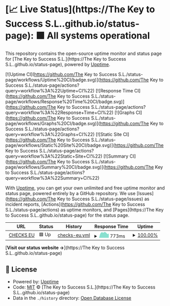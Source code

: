 # [📈 Live Status](https://The Key to Success S.L..github.io/status-page): <!--live status--> **🟩 All systems operational**

This repository contains the open-source uptime monitor and status page for [The Key to Success S.L.](https://The Key to Success S.L..github.io/status-page), powered by [Upptime](https://github.com/upptime/upptime).

[![Uptime CI](https://github.com/The Key to Success S.L./status-page/workflows/Uptime%20CI/badge.svg)](https://github.com/The Key to Success S.L./status-page/actions?query=workflow%3A%22Uptime+CI%22)
[![Response Time CI](https://github.com/The Key to Success S.L./status-page/workflows/Response%20Time%20CI/badge.svg)](https://github.com/The Key to Success S.L./status-page/actions?query=workflow%3A%22Response+Time+CI%22)
[![Graphs CI](https://github.com/The Key to Success S.L./status-page/workflows/Graphs%20CI/badge.svg)](https://github.com/The Key to Success S.L./status-page/actions?query=workflow%3A%22Graphs+CI%22)
[![Static Site CI](https://github.com/The Key to Success S.L./status-page/workflows/Static%20Site%20CI/badge.svg)](https://github.com/The Key to Success S.L./status-page/actions?query=workflow%3A%22Static+Site+CI%22)
[![Summary CI](https://github.com/The Key to Success S.L./status-page/workflows/Summary%20CI/badge.svg)](https://github.com/The Key to Success S.L./status-page/actions?query=workflow%3A%22Summary+CI%22)

With [Upptime](https://upptime.js.org), you can get your own unlimited and free uptime monitor and status page, powered entirely by a GitHub repository. We use [Issues](https://github.com/The Key to Success S.L./status-page/issues) as incident reports, [Actions](https://github.com/The Key to Success S.L./status-page/actions) as uptime monitors, and [Pages](https://The Key to Success S.L..github.io/status-page) for the status page.

<!--start: status pages-->
<!-- This summary is generated by Upptime (https://github.com/upptime/upptime) -->
<!-- Do not edit this manually, your changes will be overwritten -->
<!-- prettier-ignore -->
| URL | Status | History | Response Time | Uptime |
| --- | ------ | ------- | ------------- | ------ |
| <img alt="" src="https://icons.duckduckgo.com/ip3/tkschecks.com.ico" height="13"> [CHECKS EU](https://tkschecks.com) | 🟩 Up | [checks-eu.yml](https://github.com/TKS-IT/status-page/commits/HEAD/history/checks-eu.yml) | <details><summary><img alt="Response time graph" src="./graphs/checks-eu/response-time-week.png" height="20"> 773ms</summary><br><a href="https://The Key to Success S.L..github.io/status-page/history/checks-eu"><img alt="Response time 773" src="https://img.shields.io/endpoint?url=https%3A%2F%2Fraw.githubusercontent.com%2FTKS-IT%2Fstatus-page%2FHEAD%2Fapi%2Fchecks-eu%2Fresponse-time.json"></a><br><a href="https://The Key to Success S.L..github.io/status-page/history/checks-eu"><img alt="24-hour response time 773" src="https://img.shields.io/endpoint?url=https%3A%2F%2Fraw.githubusercontent.com%2FTKS-IT%2Fstatus-page%2FHEAD%2Fapi%2Fchecks-eu%2Fresponse-time-day.json"></a><br><a href="https://The Key to Success S.L..github.io/status-page/history/checks-eu"><img alt="7-day response time 773" src="https://img.shields.io/endpoint?url=https%3A%2F%2Fraw.githubusercontent.com%2FTKS-IT%2Fstatus-page%2FHEAD%2Fapi%2Fchecks-eu%2Fresponse-time-week.json"></a><br><a href="https://The Key to Success S.L..github.io/status-page/history/checks-eu"><img alt="30-day response time 773" src="https://img.shields.io/endpoint?url=https%3A%2F%2Fraw.githubusercontent.com%2FTKS-IT%2Fstatus-page%2FHEAD%2Fapi%2Fchecks-eu%2Fresponse-time-month.json"></a><br><a href="https://The Key to Success S.L..github.io/status-page/history/checks-eu"><img alt="1-year response time 773" src="https://img.shields.io/endpoint?url=https%3A%2F%2Fraw.githubusercontent.com%2FTKS-IT%2Fstatus-page%2FHEAD%2Fapi%2Fchecks-eu%2Fresponse-time-year.json"></a></details> | <details><summary><a href="https://The Key to Success S.L..github.io/status-page/history/checks-eu">100.00%</a></summary><a href="https://The Key to Success S.L..github.io/status-page/history/checks-eu"><img alt="All-time uptime 100.00%" src="https://img.shields.io/endpoint?url=https%3A%2F%2Fraw.githubusercontent.com%2FTKS-IT%2Fstatus-page%2FHEAD%2Fapi%2Fchecks-eu%2Fuptime.json"></a><br><a href="https://The Key to Success S.L..github.io/status-page/history/checks-eu"><img alt="24-hour uptime 100.00%" src="https://img.shields.io/endpoint?url=https%3A%2F%2Fraw.githubusercontent.com%2FTKS-IT%2Fstatus-page%2FHEAD%2Fapi%2Fchecks-eu%2Fuptime-day.json"></a><br><a href="https://The Key to Success S.L..github.io/status-page/history/checks-eu"><img alt="7-day uptime 100.00%" src="https://img.shields.io/endpoint?url=https%3A%2F%2Fraw.githubusercontent.com%2FTKS-IT%2Fstatus-page%2FHEAD%2Fapi%2Fchecks-eu%2Fuptime-week.json"></a><br><a href="https://The Key to Success S.L..github.io/status-page/history/checks-eu"><img alt="30-day uptime 100.00%" src="https://img.shields.io/endpoint?url=https%3A%2F%2Fraw.githubusercontent.com%2FTKS-IT%2Fstatus-page%2FHEAD%2Fapi%2Fchecks-eu%2Fuptime-month.json"></a><br><a href="https://The Key to Success S.L..github.io/status-page/history/checks-eu"><img alt="1-year uptime 100.00%" src="https://img.shields.io/endpoint?url=https%3A%2F%2Fraw.githubusercontent.com%2FTKS-IT%2Fstatus-page%2FHEAD%2Fapi%2Fchecks-eu%2Fuptime-year.json"></a></details>

<!--end: status pages-->

[**Visit our status website →**](https://The Key to Success S.L..github.io/status-page)

## 📄 License

- Powered by: [Upptime](https://github.com/upptime/upptime)
- Code: [MIT](./LICENSE) © [The Key to Success S.L.](https://The Key to Success S.L..github.io/status-page)
- Data in the `./history` directory: [Open Database License](https://opendatacommons.org/licenses/odbl/1-0/)
